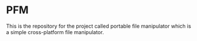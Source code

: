# PFM

This is the repository for the project called portable file manipulator which is a simple cross-platform file manipulator.
